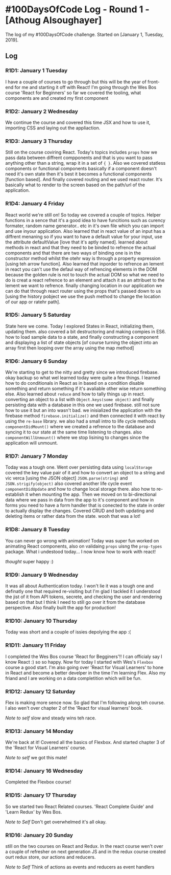 # #100DaysOfCode Log - Round 1 - [Athoug Alsoughayer]

The log of my #100DaysOfCode challenge. Started on [January 1, Tuesday, 2019].

## Log

### R1D1: January 1 Tuesday
I have a couple of courses to go through but this will be the year of front-end for me and starting it off with React! 
I'm going through the Wes Bos course 'React for Beginners' so far we covered the tooling, what components are and created 
my first component 

### R1D2: January 2 Wednesday
We continue the course and covered this time JSX and how to use it, importing CSS and laying out the appliaction.

### R1D3: January 3 Thursday
Still on the course coviring React. Today's topics includes `props` how we pass data between diffrent compponents and that is you want to pass anything other than a string, wrap it in a set of `{ }`. Also we covered statless components or functional components basically if a component doesn't need it's own state then it's best it becomes a functional components [function based]. And finally covered routing and we used react router. It's basically what to render to the screen based on the path/url of the application.   

### R1D4: January 4 Friday
React world we're still on! So today we covered a couple of topics. Helper functions in a sence that it's a good idea to have funcitions such as curency formater, random name generator.. etc in it's own file which you can import and use inyour application. Also learned that in react value of an input has a diffrent menaning so if you want to have a default value for your input, use the attribute defaultValue [love that it's aptly named]. learned about methods in react and that they need to be binded to refrence the actual components and that there are two ways of binding one is in the constructor method whilst the otehr way is through a property expression [using teh arrow function]. Also learned that inporder to refrence an lement in react you can't use the defaul way of refrencing elements in the DOM because the golden rule is not to touch the actual DOM so what we need to do is creat a react refrence to an element and attach it as an attribuet to the lement we want to refrence. finally changing location in our application we can do that through react router using the props that's passed down to us [using the history pobject we use the push method to change the location of our app or ratehr path].

### R1D5: January 5 Saturday
State here we come. Today I explored States in React, initializing them, updating them. also covered a bit destructoring and making compies in ES6. how to load sample data to a state, and finally constructing a component and displaying a list of state objects [of course turning the object into an array first then looping over the array using the map method]

### R1D6: January 6 Sunday
We're starting to get to the nitty and gretty since we introduced firebase. okay backup so what wel learned today were quite a few things. I learned how to do conditionals in React as in based on a condition disable something and return something if it's avaliable other wise return something else. Also learned about `reduce` and how to tally things up in react. converting an object to a list with `Object.keys(some object)` and finally persisting data with a database in this one we used firebase. still not sure how to use it but an into wasn't bad. we inisialized the application with the firebase method `firebase.initialize()` and then connected it with react by using the `re-base` library. we also had a small intro to life cycle methods `componentDidMount()` where we created a refrence to the database and syncing it to our state at the same time listening to changes. also `componentWillUnmount()` where we stop lisining to changes since the application will unmount.

### R1D7: January 7 Monday
Today was a tough one. Went over persisting data using `localStorage` covered the key value pair of it and how to convert an object to a string and vic verca [using the JSON object] `JSON.parse(string)` and `JSON.strigify(object)` also covered another life cycle event `componentDidUpdate` and how to change local storage there. also how to re-establish it when mounting the app. Then we moved on to bi-directional data where we pass in data from the app to it's component and how in forms you need to have a form handler that is conected to the state in order to actually display the changes. Covered CRUD and both updating and deleting items or rather data from the state. wooh that was a lot!

### R1D8: January 8 Tuesday
You can never go wrong with animation! Today was super fun worked on animating React components, also on validaing `props` uisng the `prop-types` package. What i undestood today... I now know how to work with react!

_thought_ super happy :)

### R1D9: January 9 Wednesday
It was all about Authentication today. I won't lie it was a tough one and definatly one that required re-visiting but I'm glad I tackled it I understood the jist of it from API tokens, secrete, and checking the user and rendering based on that but I think I need to still go over it from the database perspective. Also finally built the app for production!

### R1D10: January 10 Thursday
Today was short and a couple of issies depolying the app :(

### R1D11: January 11 Friday
I completed the Wes Bos course 'React for Begginers'!! I can officialy say I know React :) so so happy. Now for today I started with Wes's `Flexbox` course a good start. I'm also going over 'React for Visual Learners' to hone in React and become a better develper in the time I'm learning Flex. Also my friand and I are working on a data completition which will be fun.

### R1D12: January 12 Saturday
Flex is making more sence now. So glad that I'm following along teh course. I also wen't over chapter 2 of the 'React for visual learners' book.

_Note to self_ slow and steady wins teh race.

### R1D13: January 14 Monday
We're back at it! Covered all the basics of Flexbox. And started chapter 3 of the 'React for Visual Learners' course. 

_Note to self_ we got this mate!

### R1D14: January 16 Wednesday
Completed the Flexbox course!

### R1D15: January 17 Thursday
So we started two React Related courses. 'React Complete Guide' and 'Learn Redux' by Wes Bos. 

_Note to Self_ Don't get overwhelmed it's all okay. 

### R1D16: January 20 Sunday
still on the two courses on React and Redux. In the react course wen't over a couple of refresher on next generation JS and in the redux course created ourt redux store, our actions and reducers.

_Note to Self_ Think of actions as events and reducers as event handlers 
